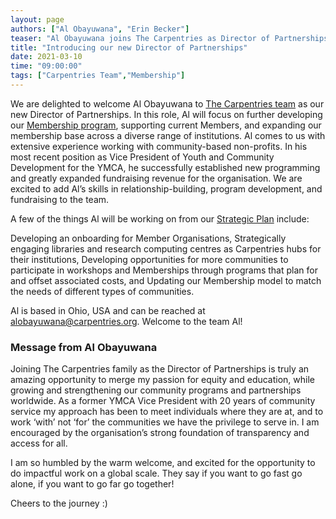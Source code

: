 ```yaml
---
layout: page
authors: ["Al Obayuwana", "Erin Becker"]
teaser: "Al Obayuwana joins The Carpentries as Director of Partnerships"
title: "Introducing our new Director of Partnerships"
date: 2021-03-10
time: "09:00:00"
tags: ["Carpentries Team","Membership"]
---
```


We are delighted to welcome Al Obayuwana to [The Carpentries team](https://carpentries.org/team/) as our new Director of Partnerships. In this role, Al will focus on further developing our [Membership program](https://carpentries.org/membership/), supporting current Members, and expanding our membership base across a diverse range of institutions. Al comes to us with extensive experience working with community-based non-profits. In his most recent position as Vice President of Youth and Community Development for the YMCA, he successfully established new programming and greatly expanded fundraising revenue for the organisation. We are excited to add Al’s skills in relationship-building, program development, and fundraising to the team.

A few of the things Al will be working on from our [Strategic Plan](https://carpentries.org/strategic-plan/) include:

Developing an onboarding for Member Organisations,
Strategically engaging libraries and research computing centres as Carpentries hubs for their institutions,
Developing opportunities for more communities to participate in workshops and Memberships through programs that plan for and offset associated costs, and
Updating our Membership model to match the needs of different types of communities.

Al is based in Ohio, USA and can be reached at [alobayuwana@carpentries.org](mailto:alobayuwana@carpentries.org). Welcome to the team Al!

### Message from Al Obayuwana

Joining The Carpentries family as the Director of Partnerships is truly an amazing opportunity to merge my passion for equity and education, while growing and strengthening our community programs and partnerships worldwide. As a former YMCA Vice President with 20 years of community service my approach has been to meet individuals where they are at, and to work ‘with’ not ‘for’ the communities we have the privilege to serve in. I am encouraged by the organisation’s strong foundation of transparency and access for all.

I am so humbled by the warm welcome, and excited for the opportunity to do impactful work on a global scale.  They say if you want to go fast go alone, if you want to go far go together!

Cheers to the journey :)
